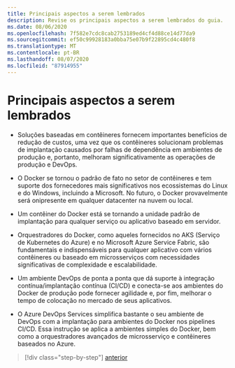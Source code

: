 ```yaml
---
title: Principais aspectos a serem lembrados
description: Revise os principais aspectos a serem lembrados do guia.
ms.date: 08/06/2020
ms.openlocfilehash: 7f582e7cdc8cab2753189ed4cf4d88ce14d77da9
ms.sourcegitcommit: ef50c99928183a0bba75e07b9f22895cd4c480f8
ms.translationtype: MT
ms.contentlocale: pt-BR
ms.lasthandoff: 08/07/2020
ms.locfileid: "87914955"
---
```

# <a name="key-takeaways"></a>Principais aspectos a serem lembrados

- Soluções baseadas em contêineres fornecem importantes benefícios de redução de custos, uma vez que os contêineres solucionam problemas de implantação causados por falhas de dependência em ambientes de produção e, portanto, melhoram significativamente as operações de produção e DevOps.

- O Docker se tornou o padrão de fato no setor de contêineres e tem suporte dos fornecedores mais significativos nos ecossistemas do Linux e do Windows, incluindo a Microsoft. No futuro, o Docker provavelmente será onipresente em qualquer datacenter na nuvem ou local.

- Um contêiner do Docker está se tornando a unidade padrão de implantação para qualquer serviço ou aplicativo baseado em servidor.

- Orquestradores do Docker, como aqueles fornecidos no AKS (Serviço de Kubernetes do Azure) e no Microsoft Azure Service Fabric, são fundamentais e indispensáveis para qualquer aplicativo com vários contêineres ou baseado em microsserviços com necessidades significativas de complexidade e escalabilidade.

- Um ambiente DevOps de ponta a ponta que dá suporte à integração contínua/implantação contínua (CI/CD) e conecta-se aos ambientes do Docker de produção pode fornecer agilidade e, por fim, melhorar o tempo de colocação no mercado de seus aplicativos.

- O Azure DevOps Services simplifica bastante o seu ambiente de DevOps com a implantação para ambientes do Docker nos pipelines CI/CD. Essa instrução se aplica a ambientes simples do Docker, bem como a orquestradores avançados de microsserviço e contêineres baseados no Azure.

> [!div class="step-by-step"]
> [anterior](../run-manage-monitor-docker-environments/monitor-containerized-application-services.md)
